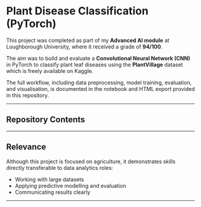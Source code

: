 # Plant Disease Classification (PyTorch)

This project was completed as part of my **Advanced AI module** at Loughborough University, where it received a grade of **94/100**.  

The aim was to build and evaluate a **Convolutional Neural Network (CNN)** in PyTorch to classify plant leaf diseases using the **PlantVillage** dataset which is freely available on Kaggle.

The full workflow, including data preprocessing, model training, evaluation, and visualisation, is documented in the notebook and HTML export provided in this repository.

---

## Repository Contents


---

## Relevance
Although this project is focused on agriculture, it demonstrates skills directly transferable to data analytics roles:
- Working with large datasets
- Applying predictive modelling and evaluation
- Communicating results clearly  

---
